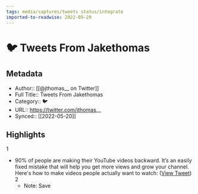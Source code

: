 ```yaml
---
tags: media/captures/tweets status/integrate
imported-to-readwise: 2022-05-29
---
```

# 🐦 Tweets From Jakethomas

## Metadata
- Author:: [[@jthomas__ on Twitter]]
- Full Title:: Tweets From Jakethomas
- Category:: 🐦
- URL:: https://twitter.com/jthomas__
- Synced:: [[2022-05-20]]

## Highlights
1
- 90% of people are making their YouTube videos backward.
  It’s an easily fixed mistake that will help you get more views and grow your channel.
  Here's how to make videos people actually want to watch: ([View Tweet](https://twitter.com/jthomas__/status/1527398713819275265))
2
    - Note: Save
